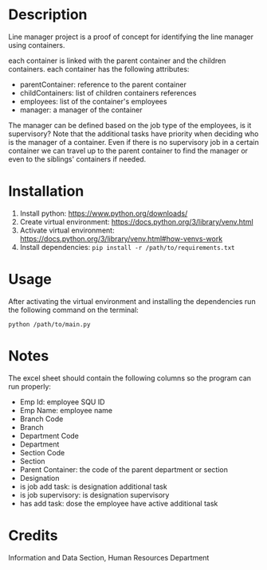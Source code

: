 # Description

Line manager project is a proof of concept for identifying the line manager using containers.

each container is linked with the parent container and the children containers. each container has the following attributes:

- parentContainer: reference to the parent container
- childContainers: list of children containers references
- employees: list of the container's employees
- manager: a manager of the container

The manager can be defined based on the job type of the employees, is it supervisory? Note that the additional tasks have priority when deciding who is the manager of a container. Even if there is no supervisory job in a certain container we can travel up to the parent container to find the manager or even to the siblings' containers if needed.

# Installation

1. Install python: https://www.python.org/downloads/
2. Create virtual environment: https://docs.python.org/3/library/venv.html
3. Activate virtual environment: https://docs.python.org/3/library/venv.html#how-venvs-work
4. Install dependencies: `pip install -r /path/to/requirements.txt`

# Usage

After activating the virtual environment and installing the dependencies run the following command on the terminal:

`python /path/to/main.py`

# Notes

The excel sheet should contain the following columns so the program can run properly:

- Emp Id: employee SQU ID
- Emp Name: employee name
- Branch Code
- Branch
- Department Code
- Department
- Section Code
- Section
- Parent Container: the code of the parent department or section
- Designation
- is job add task: is designation additional task
- is job supervisory: is designation supervisory
- has add task: dose the employee have active additional task

# Credits

Information and Data Section, Human Resources Department
